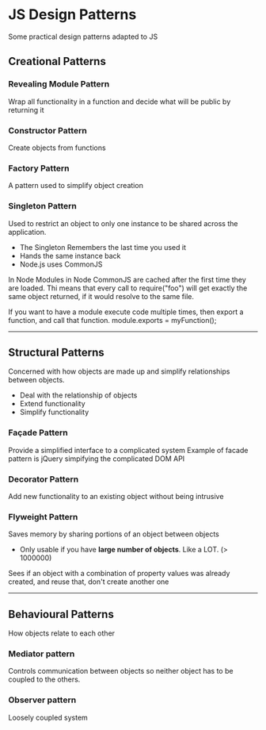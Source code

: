 # JS Design Patterns

Some practical design patterns adapted to JS 

## Creational Patterns
### Revealing Module Pattern
Wrap all functionality in a function and decide what will be public by returning it

### Constructor Pattern
Create objects from functions

### Factory Pattern
A pattern used to simplify object creation

### Singleton Pattern
Used to restrict an object to only one instance  to be shared across the application.

- The Singleton Remembers the last time you used it
- Hands the same instance back
- Node.js uses CommonJS

In Node
Modules in Node CommonJS are cached after the first time they are loaded. Thi means that every call to require("foo") will get exactly the same object returned, if it would resolve to the same file.

If you want to have a module execute code multiple times, then export a function, and call that function.
module.exports = myFunction();



---

## Structural Patterns 
Concerned with how objects are made up and simplify relationships between objects.

- Deal with the relationship of objects
- Extend functionality
- Simplify functionality

### Façade Pattern
Provide a simplified interface to a complicated system
Example of facade pattern is jQuery simpifying the complicated DOM API

### Decorator Pattern
Add new functionality to an existing object without being intrusive

### Flyweight Pattern
Saves memory by sharing portions of an object between objects
- Only usable if you have **large number of objects**. Like a LOT. (> 1000000)

Sees if an object with a combination of property values was already created, and reuse that, 
 don't create another one

---

## Behavioural Patterns
How objects relate to each other

### Mediator pattern
Controls communication between objects so neither object has to be coupled to the others.

### Observer pattern
Loosely coupled system
